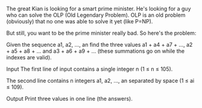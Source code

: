 The great Kian is looking for a smart prime minister. He's looking for a guy who can solve the OLP (Old Legendary Problem). OLP is an old problem (obviously) that no one was able to solve it yet (like P=NP).

But still, you want to be the prime minister really bad. So here's the problem:

Given the sequence a1, a2, ..., an find the three values a1 + a4 + a7 + ..., a2 + a5 + a8 + ... and a3 + a6 + a9 + ... (these summations go on while the indexes are valid).

Input
The first line of input contains a single integer n (1 ≤ n ≤ 105).

The second line contains n integers a1, a2, ..., an separated by space (1 ≤ ai ≤ 109).

Output
Print three values in one line (the answers).
